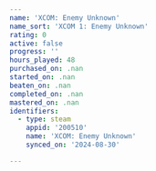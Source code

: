 ```yaml
---
name: 'XCOM: Enemy Unknown'
name_sort: 'XCOM 1: Enemy Unknown'
rating: 0
active: false
progress: ''
hours_played: 48
purchased_on: .nan
started_on: .nan
beaten_on: .nan
completed_on: .nan
mastered_on: .nan
identifiers:
  - type: steam
    appid: '200510'
    name: 'XCOM: Enemy Unknown'
    synced_on: '2024-08-30'

---
```

